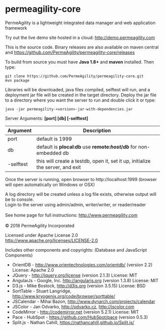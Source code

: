 permeagility-core
=================

PermeAgility is a lightweight integrated data manager and web application framework

Try out the live demo site hosted in a cloud: http://demo.permeagility.com

This is the source code. Binary releases are also available on maven central and https://github.com/PermeAgility/permeagility-core/releases

To build from source you must have **Java 1.8+** and **maven** installed.  Then type:

    git clone https://github.com/PermeAgility/permeagility-core.git
    mvn package

Libraries will be downloaded, java files compiled, selftest will run, and a deployment jar
file will be created in the target directory.  Deploy the jar file to a directory
where you want the server to run and double click it or type:

    java -jar permeagility-<version>-jar-with-dependencies.jar

Server Arguments: <b>[port] [db] [-selftest]</b>

Argument | Description
-------- | -----------
port | default is 1999
db | default is <b>plocal:db</b> use <b>remote:_host_/_db_</b> for non-embedded db
-selftest | this will create a testdb, open it, set it up, initialize the server, and exit

Once the server is running, open browser to http://localhost:1999
(browser will open automatically on Windows or OSX)

A log directory will be created unless a log file exists, otherwise output will be to console.  
Login to the server using admin/admin, writer/writer, or reader/reader
<br>
<br>
See home page for full instructions: http://www.permeagility.com
<br>
<br>
&copy; 2018 PermeAgility Incorporated

Licensed under Apache License 2.0  http://www.apache.org/licenses/LICENSE-2.0

Includes other components and copyrights: (Database and JavaScript Components)

- OrientDB - http://www.orientechnologies.com/orientdb/ (version 2.2)  License: Apache 2.0
- JQuery - http://jquery.org/license (version 2.1.3)  License: MIT
- AngularJs - Google, Inc. http://angularjs.org (version 1.3.8)  License: MIT
- D3.js - Mike Bostock, http://d3js.org (version 3.5.15)  License: BSD
- SortTable - Stuart Langridge, http://www.kryogenix.org/code/browser/sorttable/
- JSCalendar - Mihai Bazon, http://www.dynarch.com/projects/calendar
- JSColor - Jan Odvarko, http://odvarko.cz, http://jscolor.com
- CodeMirror - http://codemirror.net (version 5.2.1) License: MIT
- Pace - HubSpot - https://github.com/HubSpot/pace  (version 0.5.3)
- Split.js - Nathan Cahill, https://nathancahill.github.io/Split.js/  
